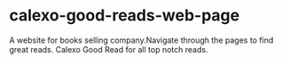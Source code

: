 # calexo-good-reads-web-page
A website for books selling company.Navigate through the pages to find great reads. Calexo Good Read for all top notch reads.
